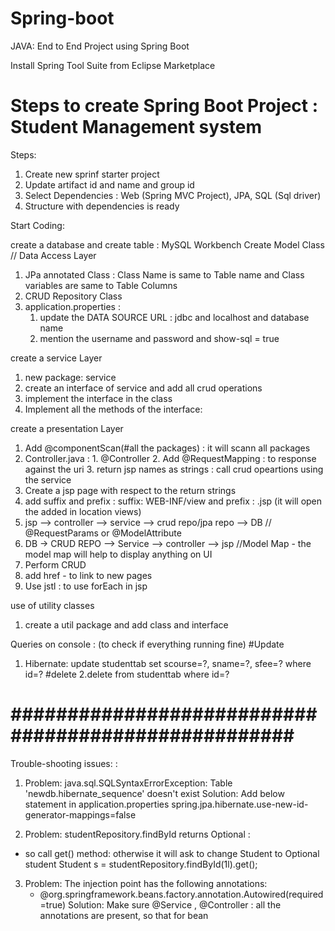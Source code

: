 # Spring-boot
JAVA: End to End Project using Spring Boot 


Install Spring Tool Suite from Eclipse Marketplace

# Steps to create Spring Boot Project : Student Management system
Steps:
1. Create new sprinf starter project
2. Update artifact id and name and group id
3. Select Dependencies : Web (Spring MVC Project), JPA, SQL (Sql driver)
4. Structure with dependencies is ready

Start Coding:

   create a database and create table : MySQL Workbench
   Create Model Class // Data Access Layer
   1.  JPa annotated Class : Class Name is same to Table name and Class variables are same to Table Columns
   2.  CRUD Repository Class 
   3. application.properties : 
        1. update the DATA SOURCE URL : jdbc and localhost and database name
        2. mention the username and password and show-sql = true
  
   
   create a service Layer
   1. new package: service
   2. create an interface of service and add all crud operations
   3. implement the interface in the class
   4. Implement all the methods of the interface:
      
   create a presentation Layer
   1. Add @componentScan(#all the packages) : it will scann all packages
   2. Controller.java : 1. @Controller 2. Add @RequestMapping : to response against the uri
      3. return jsp names as strings : call crud opeartions using the service
   3. Create a jsp page with respect to the return strings
   4. add suffix and prefix : suffix: WEB-INF/view and prefix : .jsp (it will open the added in location views)
   5. jsp --> controller --> service --> crud repo/jpa repo --> DB // @RequestParams or @ModelAttribute
   6. DB -> CRUD REPO --> Service --> controller --> jsp //Model Map - the model map will help to display anything on UI
   7. Perform CRUD
   8. add href - to link to new pages
   8. Use jstl : to use forEach in jsp
   
   
   use of utility classes
   1. create a util package and add class and interface
   
   
Queries on console : (to check if everything running fine)
#Update
1. Hibernate: update studenttab set scourse=?, sname=?, sfee=? where id=?
#delete
2.delete from studenttab where id=?



# #################################################### #
Trouble-shooting issues: :
1. Problem: 
java.sql.SQLSyntaxErrorException: Table 'newdb.hibernate_sequence' doesn't exist 
Solution:
Add below statement in application.properties
spring.jpa.hibernate.use-new-id-generator-mappings=false

2. Problem: 
studentRepository.findById returns Optional :
- so call get() method: otherwise it will ask to change Student to Optional student
Student s = studentRepository.findById(1l).get();

3. Problem: 
The injection point has the following annotations:
	- @org.springframework.beans.factory.annotation.Autowired(required=true)
Solution: Make sure @Service , @Controller : all the annotations are present, so that for bean
